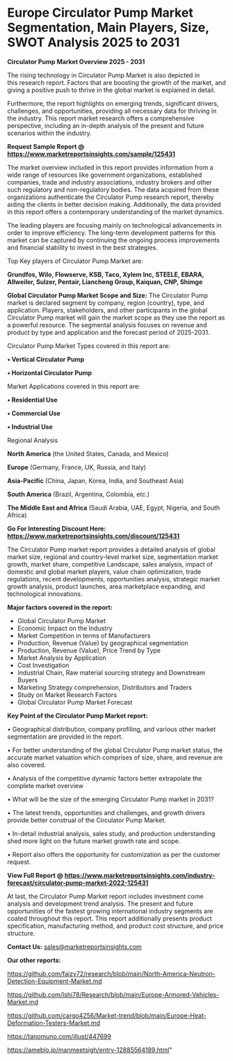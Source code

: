 # Europe Circulator Pump Market Segmentation, Main Players, Size, SWOT Analysis 2025 to 2031

<Strong> Circulator Pump Market Overview 2025 - 2031</strong>

The rising technology in Circulator Pump Market is also depicted in this research report. Factors that are boosting the growth of the market, and giving a positive push to thrive in the global market is explained in detail.

Furthermore, the report highlights on emerging trends, significant drivers, challenges, and opportunities, providing all necessary data for thriving in the industry. This report market research offers a comprehensive perspective, including an in-depth analysis of the present and future scenarios within the industry.

<strong>Request Sample Report @ <a href=https://www.marketreportsinsights.com/sample/125431>https://www.marketreportsinsights.com/sample/125431</a></strong>

The market overview included in this report provides information from a wide range of resources like government organizations, established companies, trade and industry associations, industry brokers and other such regulatory and non-regulatory bodies. The data acquired from these organizations authenticate the Circulator Pump research report, thereby aiding the clients in better decision making. Additionally, the data provided in this report offers a contemporary understanding of the market dynamics.

The leading players are focusing mainly on technological advancements in order to improve efficiency. The long-term development patterns for this market can be captured by continuing the ongoing process improvements and financial stability to invest in the best strategies.

Top Key players of Circulator Pump Market are:

<strong>Grundfos, Wilo, Flowserve, KSB, Taco, Xylem Inc, STEELE, EBARA, Allweiler, Sulzer, Pentair, Liancheng Group, Kaiquan, CNP, Shimge</strong>

<strong><b>Global Circulator Pump Market Scope and Size:</b></strong>
The Circulator Pump market is declared segment by company, region (country), type, and application. Players, stakeholders, and other participants in the global Circulator Pump market will gain the market scope as they use the report as a powerful resource. The segmental analysis focuses on revenue and product by type and application and the forecast period of 2025-2031.

Circulator Pump Market Types covered in this report are:

<strong>• Vertical Circulator Pump

• Horizontal Circulator Pump</strong>

Market Applications covered in this report are:

<strong>• Residential Use

• Commercial Use

• Industrial Use</strong> 

Regional Analysis

<strong>North America</strong> (the United States, Canada, and Mexico)

<strong>Europe</strong> (Germany, France, UK, Russia, and Italy)

<strong>Asia-Pacific</strong> (China, Japan, Korea, India, and Southeast Asia)

<strong>South America</strong> (Brazil, Argentina, Colombia, etc.)

<strong>The Middle East and Africa</strong> (Saudi Arabia, UAE, Egypt, Nigeria, and South Africa)

<strong>Go For Interesting Discount Here: <a href=https://www.marketreportsinsights.com/discount/125431>https://www.marketreportsinsights.com/discount/125431</a></strong>

The Circulator Pump market report provides a detailed analysis of global market size, regional and country-level market size, segmentation market growth, market share, competitive Landscape, sales analysis, impact of domestic and global market players, value chain optimization, trade regulations, recent developments, opportunities analysis, strategic market growth analysis, product launches, area marketplace expanding, and technological innovations.

<strong><b>Major factors covered in the report:</b></strong>
<ul>
  <li>Global Circulator Pump Market </li>
  <li>Economic Impact on the Industry</li>
  <li>Market Competition in terms of Manufacturers</li>
  <li>Production, Revenue (Value) by geographical segmentation</li>
  <li>Production, Revenue (Value), Price Trend by Type</li>
  <li>Market Analysis by Application</li>
  <li>Cost Investigation</li>
  <li>Industrial Chain, Raw material sourcing strategy and Downstream Buyers</li>
  <li>Marketing Strategy comprehension, Distributors and Traders</li>
  <li>Study on Market Research Factors</li>
  <li>Global Circulator Pump Market Forecast</li>
</ul>

<strong><b>Key Point of the Circulator Pump Market report:</b></strong>

• Geographical distribution, company profiling, and various other market segmentation are provided in the report.

• For better understanding of the global Circulator Pump market status, the accurate market valuation which comprises of size, share, and revenue are also covered.

• Analysis of the competitive dynamic factors better extrapolate the complete market overview

• What will be the size of the emerging Circulator Pump market in 2031?

• The latest trends, opportunities and challenges, and growth drivers provide better construal of the Circulator Pump Market.

• In-detail industrial analysis, sales study, and production understanding shed more light on the future market growth rate and scope.

• Report also offers the opportunity for customization as per the customer request.

<strong><b>View Full Report @ <a href=https://www.marketreportsinsights.com/industry-forecast/circulator-pump-market-2022-125431>https://www.marketreportsinsights.com/industry-forecast/circulator-pump-market-2022-125431</a></b></strong>


At last, the Circulator Pump Market report includes investment come analysis and development trend analysis. The present and future opportunities of the fastest growing international industry segments are coated throughout this report. This report additionally presents product specification, manufacturing method, and product cost structure, and price structure.

<strong>Contact Us:</strong>
sales@marketreportsinsights.com

<strong>Our other reports:</strong>

<a href=https://github.com/faizy72/research/blob/main/North-America-Neutron-Detection-Equipment-Market.md>https://github.com/faizy72/research/blob/main/North-America-Neutron-Detection-Equipment-Market.md</a>

<a href=https://github.com/Ishi78/Research/blob/main/Europe-Armored-Vehicles-Market.md>https://github.com/Ishi78/Research/blob/main/Europe-Armored-Vehicles-Market.md</a>

<a href=https://github.com/cargo4256/Market-trend/blob/main/Europe-Heat-Deformation-Testers-Market.md>https://github.com/cargo4256/Market-trend/blob/main/Europe-Heat-Deformation-Testers-Market.md</a>

<a href=https://tanomuno.com/illust/447699>https://tanomuno.com/illust/447699</a>

<a href=https://ameblo.jp/manmeetsigh/entry-12885564189.html>https://ameblo.jp/manmeetsigh/entry-12885564189.html</a>"
